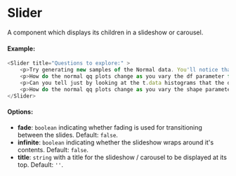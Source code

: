 # Slider

A component which displays its children in a slideshow or carousel. 

#### Example:

``` js
<Slider title="Questions to explore:" >
    <p>Try generating new samples of the Normal data. You'll notice that the points don't always lie exactly on the line. This is typical variation. As you generate more random realizations of this plot you'll get better calibrated to the kind of deviation you can expect to see from this large a sample of Normal data.</p>
    <p>How do the normal qq plots change as you vary the df parameter for the t-distributed data?</p>
    <p>Can you tell just by looking at the t.data histograms that the data aren't normally distributed? Is it easier to tell from the QQ plots?</p>
    <p>How do the normal qq plots change as you vary the shape parameter in the gamma-distributed data?</p>
</Slider>
```

#### Options:

* __fade__: `boolean` indicating whether fading is used for transitioning between the slides. Default: `false`.
* __infinite__: `boolean` indicating whether the slideshow wraps around it's contents. Default: `false`.
* __title__: `string` with a title for the slideshow / carousel to be displayed at its top. Default: `''`.

